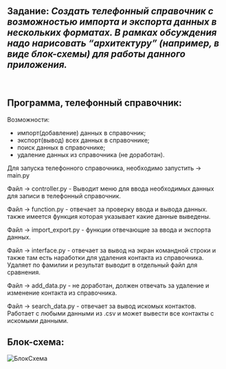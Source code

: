  ## Задание: *Создать телефонный справочник с возможностью импорта и экспорта данных в нескольких форматах. В рамках обсуждения надо нарисовать “архитектуру” (например, в виде блок-схемы) для работы данного приложения.*
​
## Программа, телефонный справочник:
Возможности:
- импорт(добавление) данных в справочник;
- экспорт(вывод) всех данных в справочнике;
- поиск данных в справочнике;
- удаление данных из справочника (не доработан).

Для запуска телефонного справочника, необходимо запустить -> main.py

Файл -> controller.py - Выводит меню для ввода необходимых данных для записи в телефонный справочник.

Файл -> function.py - отвечает за проверку ввода и вывода данных. также имеется функция которая указывает какие данные выведены.

Файл -> import_export.py -  функции отвечающие за  ввода и экспорта данных. 

Файл -> interface.py - отвечает за вывод на экран командной строки и также там есть наработки для удаления контакта из справочника. Удаляет по фамилии и результат выводит в отдельный файл для сравнения.

Файл -> add_data.py - не доработан, должен отвечать за удаление и изменение контакта из справочника.

Файл -> search_data.py - отвечает за вывод искомых контактов. Работает с любыми данными из .csv и может вывести все контакты с искомыми данными.

## Блок-схема:
![БлокСхема](<Блок-схема.drawio>)